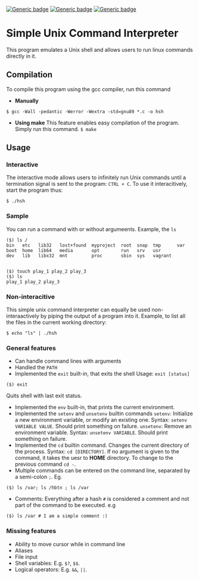 [![Generic badge](https://img.shields.io/badge/Made%20with%20C-green.svg)](https://en.wikipedia.org/wiki/C_(programming_language)) [![Generic badge](https://img.shields.io/badge/Memory%20leak%20free-blue.svg)](https://valgrind.org/) [![Generic badge](https://img.shields.io/badge/Made%20with%20threads-orange.svg)](https://www.geeksforgeeks.org/multithreading-in-c/)

# Simple Unix Command Interpreter

This program emulates a Unix shell and allows users to run linux commands directly in it.

## Compilation
To compile this program using the gcc compiler, run this command

* **Manually**

`$ gcc -Wall -pedantic -Werror -Wextra -std=gnu89 *.c -o hsh`

* **Using make**
This feature enables easy compilation of the program. Simply run this command.
`$ make`

## Usage
### Interactive
The interactive mode allows users to infinitely run Unix commands until a termination signal is sent to the program: `CTRL + C`. To use it interacitively, start the program thus:

`$ ./hsh`

### Sample
You can run a command with or without argumeents. Example, the `ls`

```
($) ls /
bin   etc   lib32   lost+found  myproject  root  snap  tmp      var
boot  home  lib64   media       opt        run   srv   usr
dev   lib   libx32  mnt         proc       sbin  sys   vagrant


($) touch play_1 play_2 play_3
($) ls
play_1 play_2 play_3
```

### Non-interacitive
This simple unix command interpreter can equally be used non-interaactively by piping the output of a program into it. Example, to list all the files in the current working directory:

`$ echo "ls" | ./hsh`


### General features
* Can handle command lines with arguments
* Handled the `PATH`
* Implemented the `exit` built-in, that exits the shell
Usage: `exit [status]`
```
($) exit
```
Quits shell with last exit status.
* Implemented the `env` built-in, that prints the current environment.
* Implemented the `setenv` and `unsetenv` builtin commands
`setenv`: Initialize a new environment variable, or modify an existing one. Syntax: `setenv VARIABLE VALUE`. Should print something on failure.
`unsetenv`: Remove an environment variable. Syntax: `unsetenv VARIABLE`. Should print something on failure.
* Implemented the `cd` builtin command. Changes the current directory of the process. Syntax: `cd [DIRECTORY]`. If no argument is given to the command, it takes the uesr to **HOME** directory. To change to the previous command `cd -`.
* Multiple commands can be entered on the command line, separated by a semi-colon `;`. Eg.
```
($) ls /var; ls /hbtn ; ls /var
``` 
* Comments: Everything after a hash `#` is considered a comment and not part of the command to be executed. e.g
```
($) ls /var # I am a simple comment :)
```


### Missing features
* Ability to move cursor while in command line
* Aliases
* File input
* Shell variables: E.g. `$?`, `$$`.
* Logical operators: E.g. `&&`, `||`.
